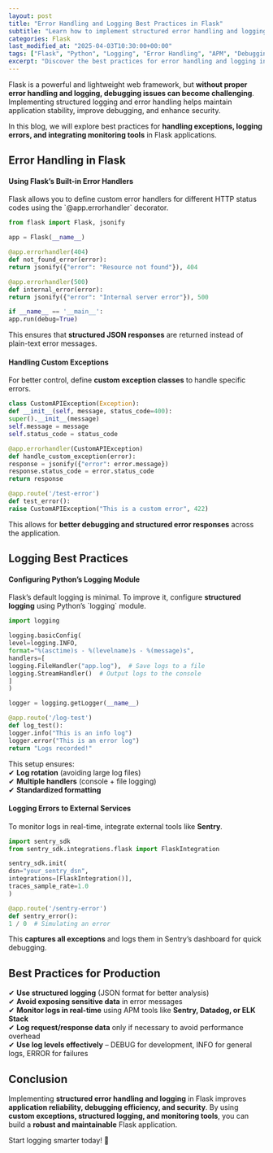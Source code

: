 ```yaml
---
layout: post
title: "Error Handling and Logging Best Practices in Flask"
subtitle: "Learn how to implement structured error handling and logging in Flask for robust and maintainable applications"
categories: Flask
last_modified_at: "2025-04-03T10:30:00+00:00"
tags: ["Flask", "Python", "Logging", "Error Handling", "APM", "Debugging"]
excerpt: "Discover the best practices for error handling and logging in Flask applications. Learn how to use structured logging, error handlers, and monitoring tools to build robust applications."
---
```

Flask is a powerful and lightweight web framework, but **without proper error handling and logging, debugging issues can become challenging**. Implementing structured logging and error handling helps maintain application stability, improve debugging, and enhance security.

In this blog, we will explore best practices for **handling exceptions, logging errors, and integrating monitoring tools** in Flask applications.

## Error Handling in Flask

#### Using Flask’s Built-in Error Handlers

Flask allows you to define custom error handlers for different HTTP status codes using the &#96;@app.errorhandler&#96; decorator.

```python
from flask import Flask, jsonify

app = Flask(__name__)

@app.errorhandler(404)
def not_found_error(error):
return jsonify({"error": "Resource not found"}), 404

@app.errorhandler(500)
def internal_error(error):
return jsonify({"error": "Internal server error"}), 500

if __name__ == '__main__':
app.run(debug=True)
```

This ensures that **structured JSON responses** are returned instead of plain-text error messages.

#### Handling Custom Exceptions

For better control, define **custom exception classes** to handle specific errors.

```python
class CustomAPIException(Exception):
def __init__(self, message, status_code=400):
super().__init__(message)
self.message = message
self.status_code = status_code

@app.errorhandler(CustomAPIException)
def handle_custom_exception(error):
response = jsonify({"error": error.message})
response.status_code = error.status_code
return response

@app.route('/test-error')
def test_error():
raise CustomAPIException("This is a custom error", 422)
```

This allows for **better debugging and structured error responses** across the application.

## Logging Best Practices

#### Configuring Python’s Logging Module

Flask’s default logging is minimal. To improve it, configure **structured logging** using Python’s &#96;logging&#96; module.

```python
import logging

logging.basicConfig(
level=logging.INFO,
format="%(asctime)s - %(levelname)s - %(message)s",
handlers=[
logging.FileHandler("app.log"),  # Save logs to a file
logging.StreamHandler()  # Output logs to the console
]
)

logger = logging.getLogger(__name__)

@app.route('/log-test')
def log_test():
logger.info("This is an info log")
logger.error("This is an error log")
return "Logs recorded!"
```

This setup ensures:  
✔ **Log rotation** (avoiding large log files)  
✔ **Multiple handlers** (console + file logging)  
✔ **Standardized formatting**

#### Logging Errors to External Services

To monitor logs in real-time, integrate external tools like **Sentry**.

```python
import sentry_sdk
from sentry_sdk.integrations.flask import FlaskIntegration

sentry_sdk.init(
dsn="your_sentry_dsn",
integrations=[FlaskIntegration()],
traces_sample_rate=1.0
)

@app.route('/sentry-error')
def sentry_error():
1 / 0  # Simulating an error
```

This **captures all exceptions** and logs them in Sentry’s dashboard for quick debugging.

## Best Practices for Production

✔ **Use structured logging** (JSON format for better analysis)  
✔ **Avoid exposing sensitive data** in error messages  
✔ **Monitor logs in real-time** using APM tools like **Sentry, Datadog, or ELK Stack**  
✔ **Log request/response data** only if necessary to avoid performance overhead  
✔ **Use log levels effectively** – DEBUG for development, INFO for general logs, ERROR for failures

## Conclusion

Implementing **structured error handling and logging** in Flask improves **application reliability, debugging efficiency, and security**. By using **custom exceptions, structured logging, and monitoring tools**, you can build a **robust and maintainable** Flask application.

Start logging smarter today! 🚀  
